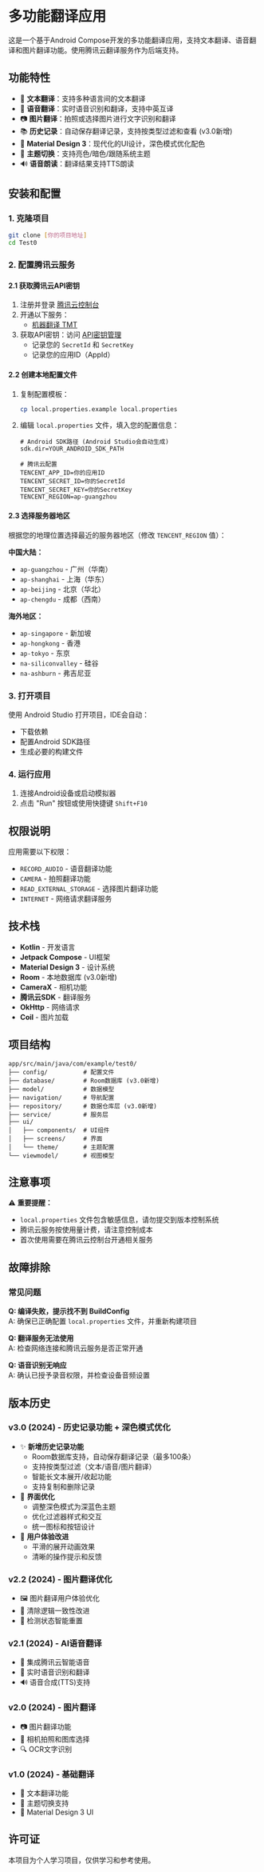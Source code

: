 # 多功能翻译应用

这是一个基于Android Compose开发的多功能翻译应用，支持文本翻译、语音翻译和图片翻译功能。使用腾讯云翻译服务作为后端支持。

## 功能特性

- 📝 **文本翻译**：支持多种语言间的文本翻译
- 🎤 **语音翻译**：实时语音识别和翻译，支持中英互译
- 📷 **图片翻译**：拍照或选择图片进行文字识别和翻译
- 📚 **历史记录**：自动保存翻译记录，支持按类型过滤和查看 (v3.0新增)
- 🎨 **Material Design 3**：现代化的UI设计，深色模式优化配色
- 🌙 **主题切换**：支持亮色/暗色/跟随系统主题
- 🔊 **语音朗读**：翻译结果支持TTS朗读

## 安装和配置

### 1. 克隆项目
```bash
git clone [你的项目地址]
cd Test0
```

### 2. 配置腾讯云服务

#### 2.1 获取腾讯云API密钥
1. 注册并登录 [腾讯云控制台](https://cloud.tencent.com/)
2. 开通以下服务：
   - [机器翻译 TMT](https://console.cloud.tencent.com/tmt)
3. 获取API密钥：访问 [API密钥管理](https://console.cloud.tencent.com/cam/capi)
   - 记录您的 `SecretId` 和 `SecretKey`
   - 记录您的应用ID（AppId）

#### 2.2 创建本地配置文件
1. 复制配置模板：
   ```bash
   cp local.properties.example local.properties
   ```

2. 编辑 `local.properties` 文件，填入您的配置信息：
   ```properties
   # Android SDK路径 (Android Studio会自动生成)
   sdk.dir=YOUR_ANDROID_SDK_PATH

   # 腾讯云配置
   TENCENT_APP_ID=你的应用ID
   TENCENT_SECRET_ID=你的SecretId  
   TENCENT_SECRET_KEY=你的SecretKey
   TENCENT_REGION=ap-guangzhou
   ```

#### 2.3 选择服务器地区
根据您的地理位置选择最近的服务器地区（修改 `TENCENT_REGION` 值）：

**中国大陆：**
- `ap-guangzhou` - 广州（华南）
- `ap-shanghai` - 上海（华东）  
- `ap-beijing` - 北京（华北）
- `ap-chengdu` - 成都（西南）

**海外地区：**
- `ap-singapore` - 新加坡
- `ap-hongkong` - 香港
- `ap-tokyo` - 东京
- `na-siliconvalley` - 硅谷
- `na-ashburn` - 弗吉尼亚

### 3. 打开项目
使用 Android Studio 打开项目，IDE会自动：
- 下载依赖
- 配置Android SDK路径
- 生成必要的构建文件

### 4. 运行应用
1. 连接Android设备或启动模拟器
2. 点击 "Run" 按钮或使用快捷键 `Shift+F10`

## 权限说明

应用需要以下权限：
- `RECORD_AUDIO` - 语音翻译功能
- `CAMERA` - 拍照翻译功能  
- `READ_EXTERNAL_STORAGE` - 选择图片翻译功能
- `INTERNET` - 网络请求翻译服务

## 技术栈

- **Kotlin** - 开发语言
- **Jetpack Compose** - UI框架
- **Material Design 3** - 设计系统
- **Room** - 本地数据库 (v3.0新增)
- **CameraX** - 相机功能
- **腾讯云SDK** - 翻译服务
- **OkHttp** - 网络请求
- **Coil** - 图片加载

## 项目结构

```
app/src/main/java/com/example/test0/
├── config/          # 配置文件
├── database/        # Room数据库 (v3.0新增)
├── model/           # 数据模型
├── navigation/      # 导航配置
├── repository/      # 数据仓库层 (v3.0新增)
├── service/         # 服务层
├── ui/
│   ├── components/  # UI组件
│   ├── screens/     # 界面
│   └── theme/       # 主题配置
└── viewmodel/       # 视图模型
```

## 注意事项

⚠️ **重要提醒：**
- `local.properties` 文件包含敏感信息，请勿提交到版本控制系统
- 腾讯云服务按使用量计费，请注意控制成本
- 首次使用需要在腾讯云控制台开通相关服务

## 故障排除

### 常见问题

**Q: 编译失败，提示找不到 BuildConfig**  
A: 确保已正确配置 `local.properties` 文件，并重新构建项目

**Q: 翻译服务无法使用**  
A: 检查网络连接和腾讯云服务是否正常开通

**Q: 语音识别无响应**  
A: 确认已授予录音权限，并检查设备音频设置

## 版本历史

### v3.0 (2024) - 历史记录功能 + 深色模式优化
- ✨ **新增历史记录功能**
  - Room数据库支持，自动保存翻译记录（最多100条）
  - 支持按类型过滤（文本/语音/图片翻译）
  - 智能长文本展开/收起功能
  - 支持复制和删除记录
- 🎨 **界面优化**
  - 调整深色模式为深蓝色主题
  - 优化过滤器样式和交互
  - 统一图标和按钮设计
- 🔧 **用户体验改进**
  - 平滑的展开动画效果
  - 清晰的操作提示和反馈

### v2.2 (2024) - 图片翻译优化
- 🖼️ 图片翻译用户体验优化
- 🔄 清除逻辑一致性改进
- 🎯 检测状态智能重置

### v2.1 (2024) - AI语音翻译
- 🤖 集成腾讯云智能语音
- 🎤 实时语音识别和翻译
- 🔊 语音合成(TTS)支持

### v2.0 (2024) - 图片翻译
- 📷 图片翻译功能
- 📸 相机拍照和图库选择
- 🔍 OCR文字识别

### v1.0 (2024) - 基础翻译
- 📝 文本翻译功能
- 🌙 主题切换支持
- 🎨 Material Design 3 UI

## 许可证

本项目为个人学习项目，仅供学习和参考使用。 